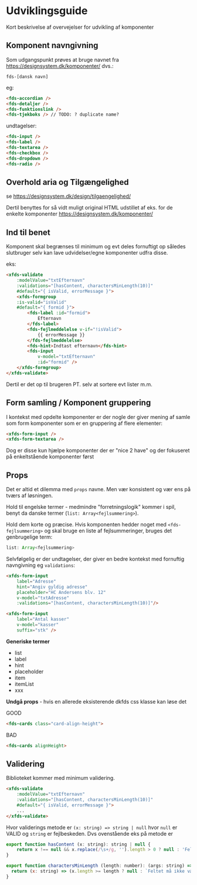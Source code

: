 # Udviklingsguide

Kort beskrivelse af overvejelser for udvikling af komponenter


## Komponent navngivning

Som udgangspunkt prøves at bruge navnet fra 
https://designsystem.dk/komponenter/ dvs.:

```fds-[dansk navn]```

eg:

```html
<fds-accordian />
<fds-detaljer />
<fds-funktionslink />
<fds-tjekboks /> // TODO: ? duplicate name?
```
undtagelser:
```html
<fds-input />
<fds-label />
<fds-textarea />
<fds-checkbox />
<fds-dropdown />
<fds-radio />
```

## Overhold aria og Tilgængelighed

se https://designsystem.dk/design/tilgaengelighed/

Dertil benyttes for så vidt muligt original HTML udstillet af eks. for de enkelte komponenter https://designsystem.dk/komponenter/

## Ind til benet

Komponent skal begrænses til minimum og evt deles fornuftigt op således slutbruger selv kan lave udvidelser/egne komponenter udfra disse.

eks:
```html
<xfds-validate
    :modelValue="txtEfternavn"
    :validations="[hasContent, charactersMinLength(10)]"
    #default="{ isValid, errorMessage }">
    <xfds-formgroup
    :is-valid="isValid"
    #default="{ formid }">
        <fds-label :id="formid">
            Efternavn
        </fds-label>
        <fds-fejlmeddelelse v-if="!isValid">
            {{ errorMessage }}
        </fds-fejlmeddelelse>
        <fds-hint>Indtast efternavn</fds-hint>
        <fds-input
            v-model="txtEfternavn"
            :id="formid" />
    </xfds-formgroup>
</xfds-validate>
```

Dertil er det op til brugeren PT. selv at sortere evt lister m.m.


## Form samling / Komponent gruppering

I kontekst med opdelte komponenter er der nogle der giver mening af samle som form komponenter som er en gruppering af flere elementer:


```html
<xfds-form-input />
<xfds-form-textarea />
```

Dog er disse kun hjælpe komponenter der er "nice 2 have" og der fokuseret på enkeltstående komponenter først


## Props

Det er altid et dilemma med `props` navne. Men vær konsistent og vær ens på tværs af løsningen.

Hold til engelske termer - medmindre "forretningslogik" kommer i spil, benyt da danske termer (`list: Array<fejlsummering>`).

Hold dem korte og præcise.
Hvis komponenten hedder noget med `<fds-fejlsummering>` og skal bruge en liste af fejlsummeringer, bruges det genbrugelige term:

```javascript
list: Array<fejlsummering>
```

Selvfølgelig er der undtagelser, der giver en bedre kontekst med fornuftig navngivning eg `validations`:

```html
<xfds-form-input
    label="Adresse"
    hint="Angiv gyldig adresse"
    placeholder="HC Andersens blv. 12"
    v-model="txtAdresse"
    :validations="[hasContent, charactersMinLength(10)]"/>

<xfds-form-input
    label="Antal kasser"
    v-model="kasser"
    suffix="stk" />
```

**Generiske termer**

- list
- label
- hint
- placeholder
- item
- itemList
- xxx


**Undgå props** - hvis en allerede eksisterende dkfds css klasse kan løse det 

GOOD

```html
<fds-cards class="card-align-height">
```

BAD

```html
<fds-cards alignHeight>
```



## Validering

Biblioteket kommer med minimum validering.

```html
<xfds-validate
    :modelValue="txtEfternavn"
    :validations="[hasContent, charactersMinLength(10)]"
    #default="{ isValid, errorMessage }">
    ...
</xfds-validate>
```

Hvor validerings metode er `(x: string) => string | null` hvor `null` er VALID og `string` er fejlbeskeden.
Dvs ovenstående eks på metode er

```javascript
export function hasContent (x: string): string | null {
    return x !== null && x.replace(/\s+/g, '').length > 0 ? null : 'Feltet må ikke være tomt.';
}

export function charactersMinLength (length: number): (args: string) => string | null {
  return (x: string) => (x.length >= length ? null : `Feltet må ikke være kortere end ${length} tegn.`);
}
```
